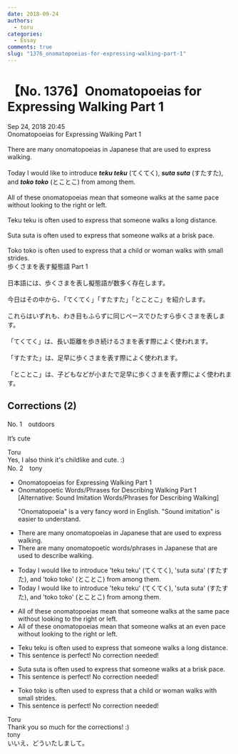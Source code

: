 ```yaml
---
date: 2018-09-24
authors:
  - toru
categories:
  - Essay
comments: true
slug: "1376_onomatopoeias-for-expressing-walking-part-1"
---
```


# 【No. 1376】Onomatopoeias for Expressing Walking Part 1
<div class="date">Sep 24, 2018 20:45</div>
<div id="post"><div id="body_show_ori">
Onomatopoeias for Expressing Walking Part 1<br/><br/>There are many onomatopoeias in Japanese that are used to express walking.<br/><br/>Today I would like to introduce <strong><em>teku teku</em></strong> (てくてく), <strong><em>suta suta</em></strong> (すたすた), and <strong><em>toko toko</em></strong> (とことこ) from among them.<br/><br/>All of these onomatopoeias mean that someone walks at the same pace without looking to the right or left.<br/><br/>Teku teku is often used to express that someone walks a long distance.<br/><br/>Suta suta is often used to express that someone walks at a brisk pace.<br/><br/>Toko toko is often used to express that a child or woman walks with small strides.
</div></div>

<!-- more -->

<div id="post_ja"><div id="body_show_mo">
歩くさまを表す擬態語 Part 1<br/><br/>日本語には、歩くさまを表し擬態語が数多く存在します。<br/><br/>今日はその中から、「てくてく」「すたすた」「とことこ」を紹介します。<br/><br/>これらはいずれも、わき目もふらずに同じペースでひたすら歩くさまを表します。<br/><br/>「てくてく」は、長い距離を歩き続けるさまを表す際によく使われます。<br/><br/>「すたすた」は、足早に歩くさまを表す際によく使われます。<br/><br/>「とことこ」は、子どもなどが小またで足早に歩くさまを表す際によく使われます。
</div></div>

## Corrections (2)
<div id="block"><div class="first_name"> No. 1　<span class="just_name">outdoors</span></div><div id="block2">
<p class="comment_small">
 It’s cute
</p>

</div><div class="name"><span class="just_name">Toru</span><br>
Yes, I also think it's childlike and cute. :)
</div>
</div>
<div id="block"><div class="first_name"> No. 2　<span class="just_name">tony</span></div><div id="block2">
<ul class="correction_field">
<li class="incorrect">Onomatopoeias for Expressing Walking Part 1</li>
<li class="corrected correct">
Onomatopoe<span class="f_red">tic</span> <span class="f_red">Words</span>/<span class="f_red">Phrases</span> for <span class="f_blue">Describing</span> Walking Part 1 [Alternative: Sound Imitation Words/Phrases for Describing Walking]
<p class="correction_comment">"Onomatopoeia" is a very fancy word in English. "Sound imitation" is easier to understand.</p>
</li>
</ul>
<ul class="correction_field">
<li class="incorrect">There are many onomatopoeias in Japanese that are used to express walking.</li>
<li class="corrected correct">
There are many onomatopoe<span class="f_red">tic</span> <span class="f_red">words</span>/<span class="f_red">phrases</span> in Japanese that are used to <span class="f_blue">describe</span> walking.
</li>
</ul>
<ul class="correction_field">
<li class="incorrect">Today I would like to introduce 'teku teku' (てくてく), 'suta suta' (すたすた), and 'toko toko' (とことこ) from among them.</li>
<li class="corrected correct">
Today I would like to introduce 'teku teku' (てくてく), 'suta suta' (すたすた), and 'toko toko' (とことこ) <span class="f_blue"><span class="sline">from among them</span></span>.
</li>
</ul>
<ul class="correction_field">
<li class="incorrect">All of these onomatopoeias mean that someone walks at the same pace without looking to the right or left.</li>
<li class="corrected correct">
All of these onomatopoeias mean that someone walks at <span class="f_red">an even</span> pace without looking to the right or left.
</li>
</ul>
<ul class="correction_field">
<li class="incorrect">Teku teku is often used to express that someone walks a long distance.</li>
<li class="corrected perfect">This sentence is perfect! No correction needed!</li>
</ul>
<ul class="correction_field">
<li class="incorrect">Suta suta is often used to express that someone walks at a brisk pace.</li>
<li class="corrected perfect">This sentence is perfect! No correction needed!</li>
</ul>
<ul class="correction_field">
<li class="incorrect">Toko toko is often used to express that a child or woman walks with small strides.</li>
<li class="corrected perfect">This sentence is perfect! No correction needed!</li>
</ul>
</div><div class="name"><span class="just_name">Toru</span><br>
Thank you so much for the corrections! :)
</div>
<div class="name"><span class="just_name">tony</span><br>
いいえ、どういたしまして。
</div>
</div>
